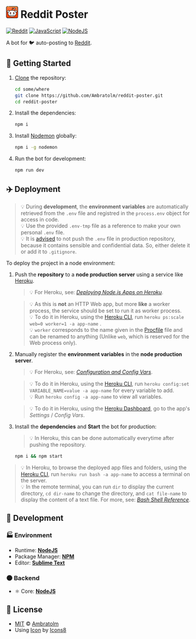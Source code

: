 # ![Icon](./icon.png) Reddit Poster

[![Reddit](https://img.shields.io/badge/reddit-white?logo=reddit)](https://github.com/topics/reddit)
[![JavaScript](https://img.shields.io/badge/javascript-blue?logo=javascript)](https://github.com/topics/javascript)
[![NodeJS](https://img.shields.io/badge/node-blue?logo=node.js)](https://github.com/topics/node)

A bot for 🐦 auto-posting to [Reddit](https://reddit.com).

<!-- ![Screenshot](./screenshot.gif?raw=true) -->

## 🏁 Getting Started

1. [Clone](https://docs.github.com/en/repositories/creating-and-managing-repositories/cloning-a-repository) the repository:

   ```bash
   cd some/where
   git clone https://github.com/Ambratolm/reddit-poster.git
   cd reddit-poster
   ```

2. Install the dependencies:

   ```bash
   npm i
   ```

3. Install [Nodemon](https://github.com/remy/nodemon/) globally:

   ```bash
   npm i -g nodemon
   ```

4. Run the bot for development:

   ```bash
   npm run dev
   ```

## ✈️ Deployment

> 💡 During **development**, the **environment variables** are automatically retrieved from the `.env` file and registred in the `process.env` object for access in code.<br/>
> 💡 Use the provided `.env-tmp` file as a reference to make your own personal `.env` file.<br/>
> 💡 It is [advised](https://github.com/motdotla/dotenv#should-i-commit-my-env-file) to not push the `.env` file in production repository, because it contains sensible and confidential data. So, either delete it or add it to `.gitignore`.

To deploy the project in a node environment:

1. Push the **repository** to a **node production server** using a service like [Heroku](https://heroku.com).

   > 💡 For Heroku, see: _[Deploying Node.js Apps on Heroku](https://devcenter.heroku.com/articles/deploying-nodejs)_.

   > 💡 As this is **not** an HTTP Web app, but more **like** a worker process, the service should be set to run it as worker process.<br/>
   > 💡 To do it in Heroku, using the [Heroku CLI](https://devcenter.heroku.com/articles/heroku-cli), run `heroku ps:scale web=0 worker=1 -a app-name` .<br/>
   > 💡 `worker` corresponds to the name given in the [Procfile](https://devcenter.heroku.com/articles/procfile) file and can be renamed to anything (Unlike `web`, which is reserved for the Web process only).

2. Manually register the **environment variables** in the **node production server**.

   > 💡 For Heroku, see: _[Configuration and Config Vars](https://devcenter.heroku.com/articles/config-vars)_.

   > 💡 To do it in Heroku, using the [Heroku CLI](https://devcenter.heroku.com/articles/heroku-cli), run `heroku config:set VARIABLE_NAME=value -a app-name` for every variable to add.<br/>
   > 💡 Run `heroku config -a app-name` to view all variables.

   > 💡 To do it in Heroku, using the [Heroku Dashboard](https://devcenter.heroku.com/articles/heroku-dashboard), go to the app's _Settings_ / _Config Vars_.

3. Install the **dependencies** and **Start** the bot for production:

   > 💡 In Heroku, this can be done automatically everytime after pushing the repository.

   ```bash
   npm i && npm start
   ```

> 💡 In Heroku, to browse the deployed app files and folders, using the [Heroku CLI](https://devcenter.heroku.com/articles/heroku-cli), run `heroku run bash -a app-name` to access a terminal on the server.<br/>
> 💡 In the remote terminal, you can run `dir` to display the current directory, `cd dir-name` to change the directory, and `cat file-name` to display the content of a text file. For more, see: _[Bash Shell Reference](https://courses.cs.washington.edu/courses/cse390a/14au/bash.html)_.

## 🚀 Development

### 🏭 Environment

- Runtime: [**NodeJS**](https://github.com/nodejs)
- Package Manager: [**NPM**](https://github.com/npm)
- Editor: [**Sublime Text**](https://www.sublimetext.com)

### 🌑 Backend

- ⚛️ Core: [**NodeJS**](https://github.com/nodejs/node)

## 📃 License

- [MIT](./LICENSE) © [Ambratolm](https://github.com/Ambratolm)
- Using [Icon](./icon.png) by [Icons8](https://icons8.com)
